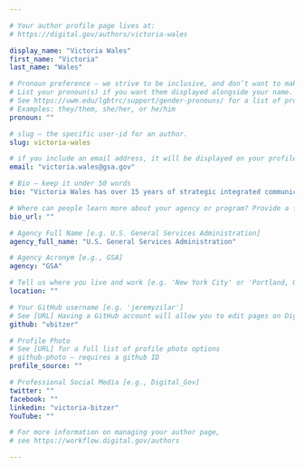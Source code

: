 ```yaml
---

# Your author profile page lives at:
# https://digital.gov/authors/victoria-wales

display_name: "Victoria Wales"
first_name: "Victoria"
last_name: "Wales"

# Pronoun preference — we strive to be inclusive, and don’t want to make assumptions on a person’s first name (be it a gender-neutral name, or is one more common in languages other than English). Learn more http://www.MyPronouns.org
# List your pronoun(s) if you want them displayed alongside your name. Leave it blank and we'll use just your name.
# See https://uwm.edu/lgbtrc/support/gender-pronouns/ for a list of pronouns
# Examples: they/them, she/her, or he/him
pronoun: ""

# slug — the specific user-id for an author.
slug: victoria-wales

# if you include an email address, it will be displayed on your profile page
email: "victoria.wales@gsa.gov"

# Bio — keep it under 50 words
bio: "Victoria Wales has over 15 years of strategic integrated communications and public affairs experience, nine with the U.S. General Services Administration (GSA). At GSA’s Centers of Excellence (CoE), Wales oversees strategic communications and change management at customer agencies. She is currently detailed at the Department of Health and Human Services, Office of the Assistant Secretary of Public Affairs as a Digital Campaign Lead working on the COVID-19 and Flu Pandemic Public Education Campaign."

# Where can people learn more about your agency or program? Provide a full URL [e.g. 'https://www.example.gov/']
bio_url: ""

# Agency Full Name [e.g. U.S. General Services Administration]
agency_full_name: "U.S. General Services Administration"

# Agency Acronym [e.g., GSA]
agency: "GSA"

# Tell us where you live and work [e.g. 'New York City' or 'Portland, OR']
location: ""

# Your GitHub username [e.g. 'jeremyzilar']
# See [URL] Having a GitHub account will allow you to edit pages on DigitalGov. The image used in your GitHub account can also be used to populate your digital.gov profile photo.
github: "vbitzer"

# Profile Photo
# See [URL] for a full list of profile photo options
# github-photo — requires a github ID
profile_source: ""

# Professional Social Media [e.g., Digital_Gov]
twitter: ""
facebook: ""
linkedin: "victoria-bitzer"
YouTube: ""

# For more information on managing your author page,
# see https://workflow.digital.gov/authors

---
```

